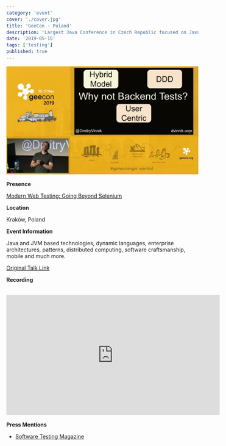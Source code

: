 ```yaml
---
category: 'event'
cover: './cover.jpg'
title: 'GeeCon - Poland'
description: 'Largest Java Conference in Czech Republic focused on Java and JVM based technologies, dynamic languages, enterprise architectures, patterns, distributed computing, software craftsmanship, mobile and much more.'
date: '2019-05-15'
tags: ['testing']
published: true
---
```

![cover](./cover.jpg)

**Presence**

[Modern Web Testing: Going Beyond Selenium](https://dvinnik.dev/presentations/2018/modern-web-testing_going-beyond-selenium) 

**Location**

Kraków, Poland

**Event Information**

Java and JVM based technologies, dynamic languages, enterprise architectures, patterns, distributed computing, software craftsmanship, mobile and much more.
 
[Original Talk Link](https://2019.geecon.org/speakers/info.html?id=496)

**Recording**

<br>

<iframe width="560" height="315" src="https://www.youtube.com/embed/1m2AcmiEdpI" title="YouTube video player" frameborder="0" allow="accelerometer; autoplay; clipboard-write; encrypted-media; gyroscope; picture-in-picture" allowfullscreen></iframe>

<br>

**Press Mentions**

- [Software Testing Magazine](https://www.softwaretestingmagazine.com/videos/modern-web-testing-going-beyond-selenium/)